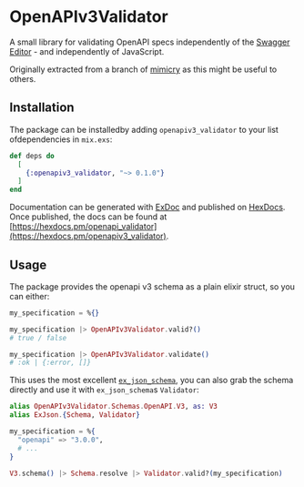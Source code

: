 # OpenAPIv3Validator

A small library for validating OpenAPI specs independently of the [Swagger Editor](https://editor.swagger.io) - and independently of JavaScript.

Originally extracted from a branch of [mimicry](https://github.com/mimicry-tech/mimicry) as this might be useful to others.

## Installation

The package can be installedby adding `openapiv3_validator` to your list ofdependencies in `mix.exs`:

```elixir
def deps do
  [
    {:openapiv3_validator, "~> 0.1.0"}
  ]
end
```

Documentation can be generated with [ExDoc](https://github.com/elixir-lang/ex_doc)
and published on [HexDocs](https://hexdocs.pm). Once published, the docs can
be found at [https://hexdocs.pm/openapi_validator](https://hexdocs.pm/openapiv3_validator).

## Usage

The package provides the openapi v3 schema as a plain elixir struct, so you can either:

```elixir
my_specification = %{}

my_specification |> OpenAPIv3Validator.valid?()
# true / false

my_specification |> OpenAPIv3Validator.validate()
# :ok | {:error, []}
```

This uses the most excellent [`ex_json_schema`](https://hex.pm/packages/ex_json_schema), you can also grab the schema directly and use it with `ex_json_schema`s `Validator`:

```elixir
alias OpenAPIv3Validator.Schemas.OpenAPI.V3, as: V3
alias ExJson.{Schema, Validator}

my_specification = %{
  "openapi" => "3.0.0",
  # ...
}

V3.schema() |> Schema.resolve |> Validator.valid?(my_specification)
```


